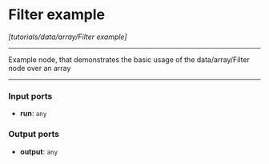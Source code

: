 # Filter example

_[tutorials/data/array/Filter example]_

---

Example node, that demonstrates the basic usage of the data/array/Filter node over an array<br>

---

### Input ports

* __run__: ` any `

### Output ports

* __output__: ` any `

